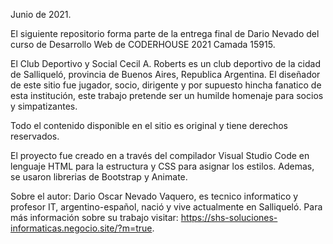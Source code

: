 Junio de 2021.

El siguiente repositorio forma parte de la entrega final de Dario Nevado del curso de Desarrollo Web de CODERHOUSE 2021 Camada 15915. 

El Club Deportivo y Social Cecil A. Roberts es un club deportivo de la cidad de Salliqueló, provincia de Buenos Aires, Republica Argentina. El diseñador de este sitio fue jugador, socio, dirigente y por supuesto hincha fanatico de esta institución, este trabajo pretende ser un humilde homenaje para socios y simpatizantes. 

Todo el contenido disponible en el sitio es original y tiene derechos reservados. 

El proyecto fue creado en a través del compilador Visual Studio Code en lenguaje HTML para la estructura y CSS para asignar los estilos. Ademas, se usaron librerias de Bootstrap y Animate.

Sobre el autor: 
Dario Oscar Nevado Vaquero, es tecnico informatico y profesor IT, argentino-español, nació y vive actualmente en Salliqueló. Para más información sobre su trabajo visitar:
https://shs-soluciones-informaticas.negocio.site/?m=true.